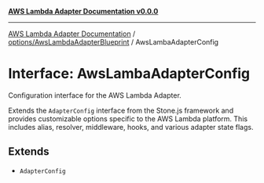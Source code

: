 [**AWS Lambda Adapter Documentation v0.0.0**](../../../README.md)

***

[AWS Lambda Adapter Documentation](../../../modules.md) / [options/AwsLambdaAdapterBlueprint](../README.md) / AwsLambaAdapterConfig

# Interface: AwsLambaAdapterConfig

Configuration interface for the AWS Lambda Adapter.

Extends the `AdapterConfig` interface from the Stone.js framework and provides
customizable options specific to the AWS Lambda platform. This includes
alias, resolver, middleware, hooks, and various adapter state flags.

## Extends

- `AdapterConfig`
